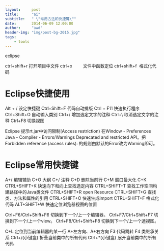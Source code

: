 ```yaml
---
layout:     post
title:      "ai"
subtitle:   " \"常用方法和快捷键\""
date:       2014-06-09 12:00:00
author:     "awd"
header-img: "img/post-bg-2015.jpg"
tags:
    - tools
---
```

eclipse

ctrl+shift+r 打开项目中文件
ctrl+o         文件中函数定位
ctrl+shift+f  格式化代码

Eclipse快捷使用
==========================================
Alt + / 设定快捷键
Ctrl+Shift+F 代码自动排版
Ctrl + F11 快速执行程序
Ctrl+Shift+O 自动输入类别
Ctrl+/ 增加选定文字的注释
Ctrl+\ 取消选定文字的注释
Ctrl+F8 切换视图

Eclipse 提示rt.jar中访问限制(Access restriction)
在Window - Preferences
Java - Compiler - Errors/Warnings
Deprecated and restricted API。把Forbidden reference (access rules): 的规则由默认的Error改为Warning即可。




Eclipse常用快捷键
==========================================
A+/ 编辑辅助
C+O 大纲
C+/ 注释
C+D 删除当前行
C+M 窗口最大化
C+K CTRL+SHIFT+K 快速向下和向上查找选定内容
CTRL+SHIFT+T 查找工作空间构建路径中的Java类文件
CTRL+SHIFT+R open Resource
CTRL+SHIFT+G 查找类、方法和属性的引用
CTRL+SHIFT+O 快速生成import
CTRL+SHIFT+F 格式化代码
ALT+SHIFT+W 快速定位浏览器视图的位置

Ctrl+F6/Ctrl+Shift+F6 切换到下一个/上一个编辑器。
Ctrl+F7/Ctrl+Shift+F7 切换到下一个/上一个view。
Ctrl+F8/Ctrl+Shift+F8 切换到下一个/上一个透视图。

C+L 定位到当前编辑器的某一行
A+左方向、A+右方向
F3 代码跳转
F4 类继承关系
Ctrl+/(小键盘) 折叠当前类中的所有代码
Ctrl+*(小键盘) 展开当前类中的所有代码
